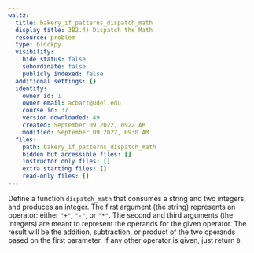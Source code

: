 ```yaml
---
waltz:
  title: bakery_if_patterns_dispatch_math
  display title: 3B2.4) Dispatch the Math
  resource: problem
  type: blockpy
  visibility:
    hide status: false
    subordinate: false
    publicly indexed: false
  additional settings: {}
  identity:
    owner id: 1
    owner email: acbart@udel.edu
    course id: 37
    version downloaded: 49
    created: September 09 2022, 0922 AM
    modified: September 09 2022, 0930 AM
  files:
    path: bakery_if_patterns_dispatch_math
    hidden but accessible files: []
    instructor only files: []
    extra starting files: []
    read-only files: []
---
```

Define a function `dispatch_math` that consumes a string and two integers, and produces an integer. The first argument (the string) represents an operator: either `"+"`, `"-"`, or `"*"`. The second and third arguments (the integers) are meant to represent the operands for the given operator. The result will be the addition, subtraction, or product of the two operands based on the first parameter. If any other operator is given, just return `0`.